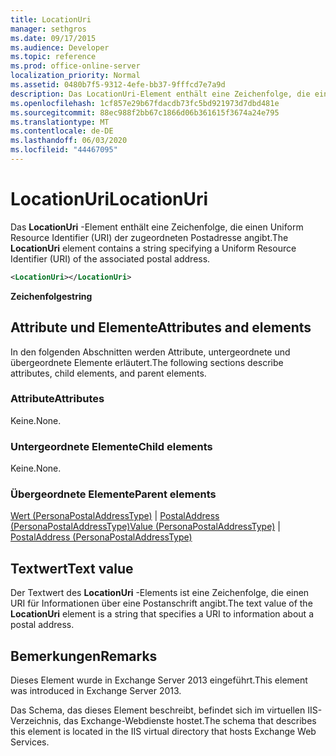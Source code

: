 ```yaml
---
title: LocationUri
manager: sethgros
ms.date: 09/17/2015
ms.audience: Developer
ms.topic: reference
ms.prod: office-online-server
localization_priority: Normal
ms.assetid: 0480b7f5-9312-4efe-bb37-9fffcd7e7a9d
description: Das LocationUri-Element enthält eine Zeichenfolge, die einen Uniform Resource Identifier (URI) der zugeordneten Postadresse angibt.
ms.openlocfilehash: 1cf857e29b67fdacdb73fc5bd921973d7dbd481e
ms.sourcegitcommit: 88ec988f2bb67c1866d06b361615f3674a24e795
ms.translationtype: MT
ms.contentlocale: de-DE
ms.lasthandoff: 06/03/2020
ms.locfileid: "44467095"
---
```

# <a name="locationuri"></a><span data-ttu-id="26e61-103">LocationUri</span><span class="sxs-lookup"><span data-stu-id="26e61-103">LocationUri</span></span>

<span data-ttu-id="26e61-104">Das **LocationUri** -Element enthält eine Zeichenfolge, die einen Uniform Resource Identifier (URI) der zugeordneten Postadresse angibt.</span><span class="sxs-lookup"><span data-stu-id="26e61-104">The **LocationUri** element contains a string specifying a Uniform Resource Identifier (URI) of the associated postal address.</span></span> 
  
```XML
<LocationUri></LocationUri>
```

 <span data-ttu-id="26e61-105">**Zeichenfolge**</span><span class="sxs-lookup"><span data-stu-id="26e61-105">**string**</span></span>
## <a name="attributes-and-elements"></a><span data-ttu-id="26e61-106">Attribute und Elemente</span><span class="sxs-lookup"><span data-stu-id="26e61-106">Attributes and elements</span></span>

<span data-ttu-id="26e61-107">In den folgenden Abschnitten werden Attribute, untergeordnete und übergeordnete Elemente erläutert.</span><span class="sxs-lookup"><span data-stu-id="26e61-107">The following sections describe attributes, child elements, and parent elements.</span></span>
  
### <a name="attributes"></a><span data-ttu-id="26e61-108">Attribute</span><span class="sxs-lookup"><span data-stu-id="26e61-108">Attributes</span></span>

<span data-ttu-id="26e61-109">Keine.</span><span class="sxs-lookup"><span data-stu-id="26e61-109">None.</span></span>
  
### <a name="child-elements"></a><span data-ttu-id="26e61-110">Untergeordnete Elemente</span><span class="sxs-lookup"><span data-stu-id="26e61-110">Child elements</span></span>

<span data-ttu-id="26e61-111">Keine.</span><span class="sxs-lookup"><span data-stu-id="26e61-111">None.</span></span>
  
### <a name="parent-elements"></a><span data-ttu-id="26e61-112">Übergeordnete Elemente</span><span class="sxs-lookup"><span data-stu-id="26e61-112">Parent elements</span></span>

<span data-ttu-id="26e61-113">[Wert (PersonaPostalAddressType)](value-personapostaladdresstype.md)  |  [PostalAddress (PersonaPostalAddressType)](postaladdress-personapostaladdresstype.md)</span><span class="sxs-lookup"><span data-stu-id="26e61-113">[Value (PersonaPostalAddressType)](value-personapostaladdresstype.md) | [PostalAddress (PersonaPostalAddressType)](postaladdress-personapostaladdresstype.md)</span></span>
  
## <a name="text-value"></a><span data-ttu-id="26e61-114">Textwert</span><span class="sxs-lookup"><span data-stu-id="26e61-114">Text value</span></span>

<span data-ttu-id="26e61-115">Der Textwert des **LocationUri** -Elements ist eine Zeichenfolge, die einen URI für Informationen über eine Postanschrift angibt.</span><span class="sxs-lookup"><span data-stu-id="26e61-115">The text value of the **LocationUri** element is a string that specifies a URI to information about a postal address.</span></span> 
  
## <a name="remarks"></a><span data-ttu-id="26e61-116">Bemerkungen</span><span class="sxs-lookup"><span data-stu-id="26e61-116">Remarks</span></span>

<span data-ttu-id="26e61-117">Dieses Element wurde in Exchange Server 2013 eingeführt.</span><span class="sxs-lookup"><span data-stu-id="26e61-117">This element was introduced in Exchange Server 2013.</span></span>
  
<span data-ttu-id="26e61-118">Das Schema, das dieses Element beschreibt, befindet sich im virtuellen IIS-Verzeichnis, das Exchange-Webdienste hostet.</span><span class="sxs-lookup"><span data-stu-id="26e61-118">The schema that describes this element is located in the IIS virtual directory that hosts Exchange Web Services.</span></span>
  

